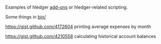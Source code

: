 Examples of hledger [add-ons](hledger.html#add-on-commands) or hledger-related scripting.

Some things in [bin/](https://github.com/simonmichael/hledger/tree/master/bin/)

<https://gist.github.com/4172604> printing average expenses by month

<https://gist.github.com/4210558> calculating historical account balances

